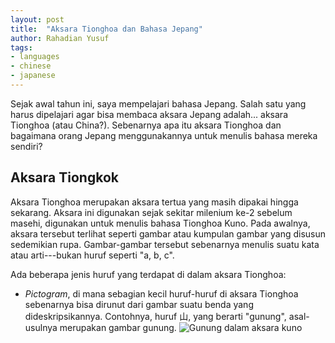 ```yaml
---
layout: post
title:  "Aksara Tionghoa dan Bahasa Jepang"
author: Rahadian Yusuf
tags:
- languages
- chinese
- japanese
---
```


Sejak awal tahun ini, saya mempelajari bahasa Jepang. Salah satu yang harus dipelajari
agar bisa membaca aksara Jepang adalah... aksara Tionghoa (atau China?).
Sebenarnya apa itu aksara Tionghoa dan bagaimana orang Jepang menggunakannya 
untuk menulis bahasa mereka sendiri?

<!-- more -->

## Aksara Tiongkok

Aksara Tionghoa merupakan aksara tertua yang masih dipakai hingga sekarang.
Aksara ini digunakan sejak sekitar milenium ke-2 sebelum masehi, digunakan
untuk menulis bahasa Tionghoa Kuno. Pada awalnya, aksara tersebut terlihat seperti
gambar atau kumpulan gambar yang disusun sedemikian rupa. Gambar-gambar tersebut
sebenarnya menulis suatu kata atau arti---bukan huruf seperti "a, b, c".

Ada beberapa jenis huruf yang terdapat di dalam aksara Tionghoa:

* *Pictogram*, di mana sebagian kecil huruf-huruf di aksara Tionghoa sebenarnya
  bisa dirunut dari gambar suatu benda yang dideskripsikannya. Contohnya, huruf 山,
  yang berarti "gunung", asal-usulnya merupakan gambar gunung.
  ![Gunung dalam aksara kuno](https://upload.wikimedia.org/wikipedia/commons/thumb/6/6b/%E5%B1%B1-oracle.svg/60px-%E5%B1%B1-oracle.svg.png)

